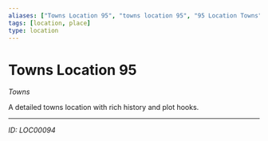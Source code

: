 ```yaml
---
aliases: ["Towns Location 95", "towns location 95", "95 Location Towns"]
tags: [location, place]
type: location
---
```


# Towns Location 95

*Towns*

A detailed towns location with rich history and plot hooks.

---
*ID: LOC00094*